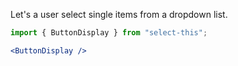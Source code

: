 Let's a user select single items from a dropdown list.

```jsx
import { ButtonDisplay } from "select-this";

<ButtonDisplay />
```